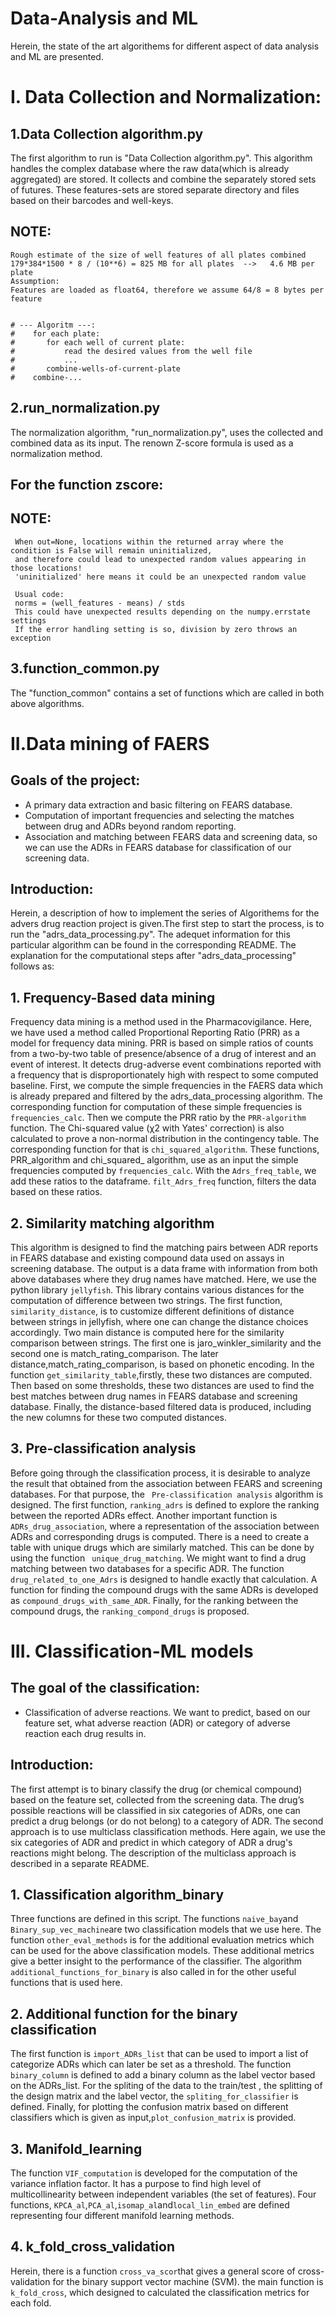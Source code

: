 # Data-Analysis and ML
Herein, the state of the art algorithems for different aspect of data analysis and ML are presented. 
# I. Data Collection and Normalization:

## 1.Data Collection algorithm.py
The first algorithm to run is "Data Collection algorithm.py". This algorithm handles the complex database where the raw data(which is already aggregated) are stored. It collects and combine the separately stored sets of futures. These features-sets are stored separate directory and files based on their barcodes and well-keys. 
## NOTE: 
    Rough estimate of the size of well features of all plates combined
    179*384*1500 * 8 / (10**6) = 825 MB for all plates  -->   4.6 MB per plate
    Assumption:
    Features are loaded as float64, therefore we assume 64/8 = 8 bytes per feature


    # --- Algoritm ---:
    #    for each plate:
    #       for each well of current plate:
    #           read the desired values from the well file
    #           ...
    #       combine-wells-of-current-plate
    #    combine-...
## 2.run_normalization.py
The normalization algorithm, "run_normalization.py", uses the collected and combined data as its input. The renown Z-score formula is used as a normalization method. 

## For the function zscore:
 ## NOTE:
     When out=None, locations within the returned array where the condition is False will remain uninitialized,
     and therefore could lead to unexpected random values appearing in those locations!
     'uninitialized' here means it could be an unexpected random value

     Usual code:
     norms = (well_features - means) / stds
     This could have unexpected results depending on the numpy.errstate settings
     If the error handling setting is so, division by zero throws an exception
## 3.function_common.py
The "function_common" contains a set of functions which are called in both above algorithms. 


# II.Data mining of FAERS

## Goals of the project:
* A primary data extraction and basic filtering on FEARS database.
* Computation of important frequencies and selecting the matches between drug and ADRs beyond random reporting.
* Association and matching between FEARS data and screening data, so we can use the ADRs in FEARS database for classification of our screening data.
## Introduction:
Herein, a description of how to implement the series of Algorithems for the advers drug reaction project is given.The first step to start the process, is to run the  "adrs_data_processing.py". The adequet information for this particular algorithm can be found in the corresponding README. The explanation for the computational steps after "adrs_data_processing" follows as:
## 1. Frequency-Based data mining
Frequency data mining is a method used in the Pharmacovigilance. 
Here, we have used a method called Proportional Reporting Ratio (PRR) as a model for frequency data mining.
PRR is based on simple ratios of counts from a two-by-two table of presence/absence of a drug of interest and an event of interest.
It detects drug-adverse event combinations reported with a frequency that is disproportionately high with respect to some computed baseline.
First, we compute the simple frequencies in the FAERS data which is already prepared and filtered by the adrs_data_processing algorithm. The corresponding function for 
computation of these simple frequencies is `frequencies_calc`. Then we compute the PRR ratio by the `PRR-algorithm` function. 
The Chi-squared value (χ2 with Yates' correction) is also calculated to prove a non-normal distribution in the contingency table. The corresponding function for that is
`chi_squared_algorithm`. These functions, PRR_algorithm and chi_squared_ algorithm, use as an input the simple frequencies computed by `frequencies_calc`.
With the `Adrs_freq_table`, we add these ratios to the dataframe. `filt_Adrs_freq` function, filters the data based on these ratios. 

## 2. Similarity matching algorithm
This algorithm is designed to find the matching pairs between ADR reports in FEARS database and existing compound data used on assays in screening database.
The output is a data frame with information from both above databases where they drug names have matched. Here, we use the python library `jellyfish`. 
This library contains various distances for the computation of difference between two strings. 
The first function, `similarity_distance`, is to customize different definitions of distance between strings in jellyfish, where one can change the distance choices accordingly. 
Two main distance is computed here for the similarity comparison between strings. The first one is jaro_winkler_similarity and the second one is match_rating_comparison.
The later distance,match_rating_comparison, is based on phonetic encoding. In the function `get_similarity_table`,firstly, these two distances are computed.
Then based on some thresholds, these two distances are used to find the best matches between drug names in FEARS database and screening database. Finally, the
distance-based filtered data is produced, including the new columns for these two computed distances.
## 3. Pre-classification analysis
Before going through the classification process, it is desirable to analyze the result that obtained from the association between FEARS and screening databases. 
For that purpose, the ` Pre-classification analysis` algorithm is designed.
The first function, `ranking_adrs` is defined to explore the ranking between the reported ADRs effect. Another important function is `ADRs_drug_association`, where a representation of the association between ADRs and corresponding drugs is computed. There is a need to create a table with unique drugs which are similarly matched. This can be done by using the function ` unique_drug_matching`. We might want to find a drug matching between two databases for a specific ADR.
The function `drug_related_to_one_Adrs` is designed to handle exactly that calculation. A function for finding the compound drugs with the same ADRs is developed as `compound_drugs_with_same_ADR`. Finally, for the ranking between the compound drugs, the `ranking_compond_drugs` is proposed.
 
 # III. Classification-ML models
 
 
## The goal of the classification:
* Classification of adverse reactions. We want to predict, based on our feature set, what adverse reaction (ADR) or category of adverse reaction each drug results in. 
## Introduction:
The first attempt is to binary classify the drug (or chemical compound) based on the feature set, collected from the screening data. The drug’s  possible reactions will be classified in six categories of ADRs, one can predict a drug belongs (or do not belong) to a category of ADR. 
The second approach is to use multiclass classification methods. Here again, we use the six categories of ADR and predict in which category of ADR a drug's reactions might belong. The description of the multiclass approach is described in a separate README. 

## 1. Classification algorithm_binary
Three functions are defined in this script. The functions `naive_bay`and `Binary_sup_vec_machine`are two classification models that we use here. The function 
`other_eval_methods` is for the additional  evaluation metrics which can be used for the above classification models. These additional metrics give a better insight to the performance of the classifier. The algorithm `additional_functions_for_binary` is also called in for the other useful functions that is used here. 
## 2. Additional  function for the binary classification
The first function is `import_ADRs_list` that can be used to import a list of categorize ADRs which can later be set as a threshold. The function `binary_column` is defined to add a binary column as the label vector based on the ADRs_list. For the spliting of the data to the train/test , the splitting  of the design matrix and the label vector, the `spliting_for_classifier` is defined. Finally, for plotting  the confusion matrix based on different classifiers which is given as input,`plot_confusion_matrix` is provided. 

## 3. Manifold_learning
The function `VIF_computation` is developed for the computation of the variance inflation factor. It has a purpose to find high level of multicollinearity between independent variables (the set of features). Four functions, `KPCA_al`,`PCA_al`,`isomap_al`and`local_lin_embed` are defined representing four different manifold learning methods.   

## 4. k_fold_cross_validation
Herein, there is a function `cross_va_scor`that gives a general score of cross- validation for the binary support  vector machine (SVM). the main function is 
`k_fold_cross`, which designed to calculated the classification metrics for each fold.
